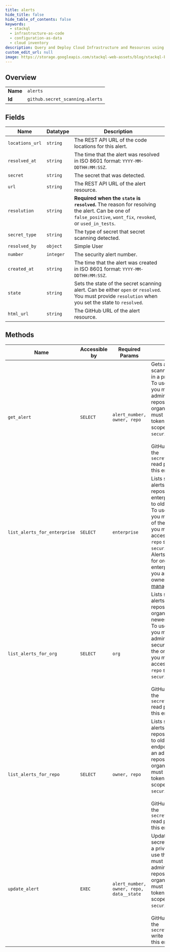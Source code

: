 ```yaml
---
title: alerts
hide_title: false
hide_table_of_contents: false
keywords:
  - stackql
  - infrastructure-as-code
  - configuration-as-data
  - cloud inventory
description: Query and Deploy Cloud Infrastructure and Resources using SQL
custom_edit_url: null
image: https://storage.googleapis.com/stackql-web-assets/blog/stackql-blog-post-featured-image.png
---
```

  
    

## Overview
<table><tbody>
<tr><td><b>Name</b></td><td><code>alerts</code></td></tr>
<tr><td><b>Id</b></td><td><code>github.secret_scanning.alerts</code></td></tr>
</tbody></table>

## Fields
| Name | Datatype | Description |
| ---- | -------- | ----------- |
| `locations_url` | `string` | The REST API URL of the code locations for this alert. |
| `resolved_at` | `string` | The time that the alert was resolved in ISO 8601 format: `YYYY-MM-DDTHH:MM:SSZ`. |
| `secret` | `string` | The secret that was detected. |
| `url` | `string` | The REST API URL of the alert resource. |
| `resolution` | `string` | **Required when the `state` is `resolved`.** The reason for resolving the alert. Can be one of `false_positive`, `wont_fix`, `revoked`, or `used_in_tests`. |
| `secret_type` | `string` | The type of secret that secret scanning detected. |
| `resolved_by` | `object` | Simple User |
| `number` | `integer` | The security alert number. |
| `created_at` | `string` | The time that the alert was created in ISO 8601 format: `YYYY-MM-DDTHH:MM:SSZ`. |
| `state` | `string` | Sets the state of the secret scanning alert. Can be either `open` or `resolved`. You must provide `resolution` when you set the state to `resolved`. |
| `html_url` | `string` | The GitHub URL of the alert resource. |
## Methods
| Name | Accessible by | Required Params | Description |
| ---- | ------------- | --------------- | ----------- |
| `get_alert` | `SELECT` | `alert_number, owner, repo` | Gets a single secret scanning alert detected in a private repository. To use this endpoint, you must be an administrator for the repository or organization, and you must use an access token with the `repo` scope or `security_events` scope.<br /><br />GitHub Apps must have the `secret_scanning_alerts` read permission to use this endpoint. |
| `list_alerts_for_enterprise` | `SELECT` | `enterprise` | Lists secret scanning alerts for eligible repositories in an enterprise, from newest to oldest.<br />To use this endpoint, you must be a member of the enterprise, and you must use an access token with the `repo` scope or `security_events` scope. Alerts are only returned for organizations in the enterprise for which you are an organization owner or a [security manager](https://docs.github.com/organizations/managing-peoples-access-to-your-organization-with-roles/managing-security-managers-in-your-organization). |
| `list_alerts_for_org` | `SELECT` | `org` | Lists secret scanning alerts for eligible repositories in an organization, from newest to oldest.<br />To use this endpoint, you must be an administrator or security manager for the organization, and you must use an access token with the `repo` scope or `security_events` scope.<br /><br />GitHub Apps must have the `secret_scanning_alerts` read permission to use this endpoint. |
| `list_alerts_for_repo` | `SELECT` | `owner, repo` | Lists secret scanning alerts for a private repository, from newest to oldest. To use this endpoint, you must be an administrator for the repository or organization, and you must use an access token with the `repo` scope or `security_events` scope.<br /><br />GitHub Apps must have the `secret_scanning_alerts` read permission to use this endpoint. |
| `update_alert` | `EXEC` | `alert_number, owner, repo, data__state` | Updates the status of a secret scanning alert in a private repository. To use this endpoint, you must be an administrator for the repository or organization, and you must use an access token with the `repo` scope or `security_events` scope.<br /><br />GitHub Apps must have the `secret_scanning_alerts` write permission to use this endpoint. |
